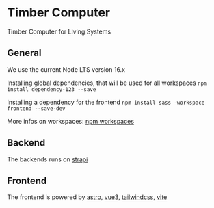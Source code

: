# Timber Computer

Timber Computer for Living Systems

## General
We use the current Node LTS version 16.x

Installing global dependencies, that will be used for all workspaces
`npm install dependency-123 --save`

Installing a dependency for the frontend
`npm install sass -workspace frontend --save-dev`

More infos on workspaces: [npm workspaces](https://docs.npmjs.com/cli/v8/using-npm/workspaces)

## Backend
The backends runs on [strapi](https://strapi.io/)

## Frontend
The frontend is powered by [astro](https://astro.build/), [vue3](https://vuejs.org/), [tailwindcss](https://tailwindcss.com/), [vite](https://vitejs.dev/)